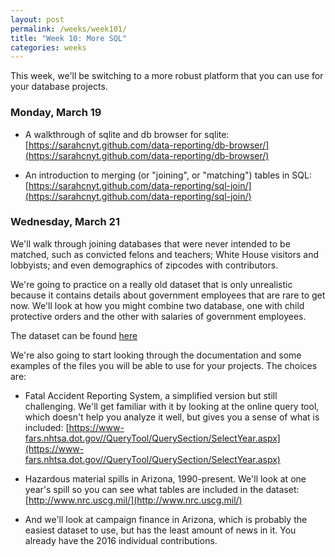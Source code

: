 ```yaml
---
layout: post
permalink: /weeks/week101/
title: "Week 10: More SQL"
categories: weeks
---
```


This week, we'll be switching to a more robust platform that you can use for your database projects.

### Monday, March 19

* A walkthrough of sqlite and db browser for sqlite: [https://sarahcnyt.github.com/data-reporting/db-browser/](https://sarahcnyt.github.com/data-reporting/db-browser/)

* An introduction to merging (or "joining", or "matching") tables in SQL:
[https://sarahcnyt.github.com/data-reporting/sql-join/](https://sarahcnyt.github.com/data-reporting/sql-join/)

### Wednesday, March 21

We'll walk through joining databases that were never intended to be matched, such as convicted felons and teachers; White House visitors and lobbyists; and even demographics of zipcodes with contributors.

We're going to practice on a really old dataset that is only unrealistic because it contains details about government employees that are rare to get now. We'll look at how you might combine two database, one with child protective orders and the other with salaries of government employees.

The dataset can be found [here](https://sarahcnyt.github.io/data-reporting/assets/sqlite/orders.db)

We're also going to start looking through the documentation and some examples of the files you will be able to use for your projects. The choices are:

* Fatal Accident Reporting System, a simplified version but still challenging. We'll get familiar with it by looking at the online query tool, which doesn't help you analyze it well, but gives you a sense of what is included: [https://www-fars.nhtsa.dot.gov//QueryTool/QuerySection/SelectYear.aspx](https://www-fars.nhtsa.dot.gov//QueryTool/QuerySection/SelectYear.aspx)

* Hazardous material spills in Arizona, 1990-present. We'll look at one year's spill so you can see what tables are included in the dataset: [http://www.nrc.uscg.mil/](http://www.nrc.uscg.mil/)

* And we'll look at campaign finance in Arizona, which is probably the easiest dataset to use, but has the least amount of news in it. You already have the 2016 individual contributions. 

